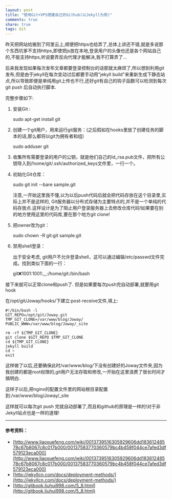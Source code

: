 ```yaml
---
layout: post
title: "使用Git+VPS搭建自己的Github(以Jekyll为例)"
comments: true
share: true
tags: Git
---
```



昨天把网站给搬到了阿里云上,顺便把https也给弄了,总体上讲还不错,就是多说那个东西坑爹不支持https,即使把js放在本地,登录用户的头像也还是各个网站自己的,不能支持https,听说要弄反向代理才能解决,我不打算弄了...

后来我发现如果每次发布文章都要登录控制台的话那就太麻烦了,所以想到利用git发布,但是由于jekyll在每次变动过后都要手动用"jekyll build"来重新生成下静态站点,所以导致即便是单纯用git上传也不行,还好git有自己的钩子函数可以检测到每次git push 后自动执行脚本.

完整步骤如下:

1. 安装Git :
	
	sudo apt-get install git

2. 创建一个git用户，用来运行git服务：(之后假如在hooks里放了创建任务的脚本的话,那么都将以git为拥有者和组)
	
	sudo adduser git

3. 收集所有需要登录的用户的公钥，就是他们自己的id_rsa.pub文件，把所有公钥导入到/home/git/.ssh/authorized_keys文件里，一行一个。
4. 初始化Git仓库：
	
	sudo git init --bare sample.git

	注意,一开始这里我不懂,以为以后push代码后就会把代码存放在这个目录里,实际上并不是这样的,
	Git服务器以分布式存储为主要特点的,并不是一个单纯的代码存放点.这样设计是为了阻止用户登录服务器上去修改仓库代码!如果要在别的地方使用这里的代码库,要在那个地方git clone!

5. 把owner改为git：
	
	sudo chown -R git:git sample.git

6. 禁用shell登录：

	出于安全考虑, git用户不允许登录shell，这可以通过编辑/etc/passwd文件完成。找到类似下面的一行：
	
	git:x:1001:1001:,,,:/home/git:/bin/bash

接下来就可以正常clone和push了. 但是如果要每次push完自动部署,就要用git hook

在/opt/git/Joway/hooks/下建立:post-receive文件,填上:

	#!/bin/bash -l
	GIT_REPO=/opt/git/Joway.git
	TMP_GIT_CLONE=/var/www/blog/Joway/
	PUBLIC_WWW=/var/www/blog/Joway/_site
	
	rm -rf ${TMP_GIT_CLONE}
	git clone $GIT_REPO $TMP_GIT_CLONE
	cd ${TMP_GIT_CLONE}
	jekyll build
	cd ~
	exit

这样做了以后,还要确保此时/var/www/blog/下没有创建好的Joway文件夹,因为我创建的都是root权限的,git用户无法存取和修改,一开始在这里浪费了很长时间才搞明白.

这样子以后,把nginx的配置文件里的网站根目录配置到:/var/www/blog/Joway/_site

这样就可以每次git push 完就自动部署了,而且和github的原理是一样的!对于非Jekyll站点也是一样的道理!


---
####  参考资料：  ####
- [http://www.liaoxuefeng.com/wiki/0013739516305929606dd18361248578c67b8067c8c017b000/00137583770360579bc4b458f044ce7afed3df579123eca000](http://www.liaoxuefeng.com/wiki/0013739516305929606dd18361248578c67b8067c8c017b000/00137583770360579bc4b458f044ce7afed3df579123eca000)
- [http://jekyllcn.com/docs/deployment-methods/](http://jekyllcn.com/docs/deployment-methods/)
- [http://gitbook.liuhui998.com/5_8.html](http://gitbook.liuhui998.com/5_8.html)
